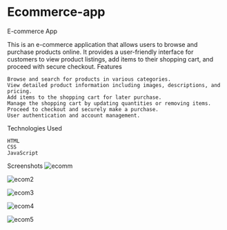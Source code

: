 # Ecommerce-app

E-commerce App

This is an e-commerce application that allows users to browse and purchase products online. It provides a user-friendly interface for customers to view product listings, add items to their shopping cart, and proceed with secure checkout.
Features

    Browse and search for products in various categories.
    View detailed product information including images, descriptions, and pricing.
    Add items to the shopping cart for later purchase.
    Manage the shopping cart by updating quantities or removing items.
    Proceed to checkout and securely make a purchase.
    User authentication and account management.

Technologies Used

    HTML
    CSS
    JavaScript
    
Screenshots
![ecomm](https://github.com/SurajJCk/Ecommerce-app/assets/33105027/9e4c7e7b-e7a3-414e-8e9b-0ebc4a035d12)

![ecom2](https://github.com/SurajJCk/Ecommerce-app/assets/33105027/518129e7-7664-49a6-a8d7-dddbe4212b14)


![ecom3](https://github.com/SurajJCk/Ecommerce-app/assets/33105027/5fdb2f73-ac5e-42fa-baca-020819f3f966)


![ecom4](https://github.com/SurajJCk/Ecommerce-app/assets/33105027/454c8ec3-4823-4b2d-984b-57e3e7368fe0)

![ecom5](https://github.com/SurajJCk/Ecommerce-app/assets/33105027/6fcdefa6-3c58-4b0e-be16-d26da4d2d9b7)
